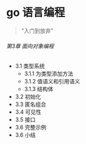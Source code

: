 # go 语言编程  
  > "入门到放弃"  
 ###### 第3章 面向对象编程
 * 3.1 类型系统
     * 3.1.1 为类型添加方法  
     * 3.1.2 值语义和引用语义
     * 3.1.3 结构体 
 * 3.2 初始化
 * 3.3 匿名组合
 * 3.4 可见性
 * 3.5 接口
 * 3.6 完整示例
 * 3.6 小结
  